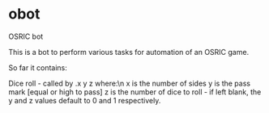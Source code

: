 obot
====

OSRIC bot

This is a bot to perform various tasks for automation of an OSRIC game.

So far it contains:

Dice roll - called by .x y z where:\n
                                    x is the number of sides
                                    y is the pass mark [equal or high to pass]
                                    z is the number of dice to roll
          - if left blank, the y and z values default to 0 and 1 respectively.
